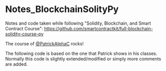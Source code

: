# Notes_BlockchainSolityPy
Notes and code taken while following "Solidity, Blockchain, and Smart Contract Course": https://github.com/smartcontractkit/full-blockchain-solidity-course-py 

The course of [@PatrickAlphaC](https://github.com/PatrickAlphaC) rocks!

The following code is based on the one that Patrick shows in his classes. Normally this code is slightly extended/modified or simply more comments are added.
